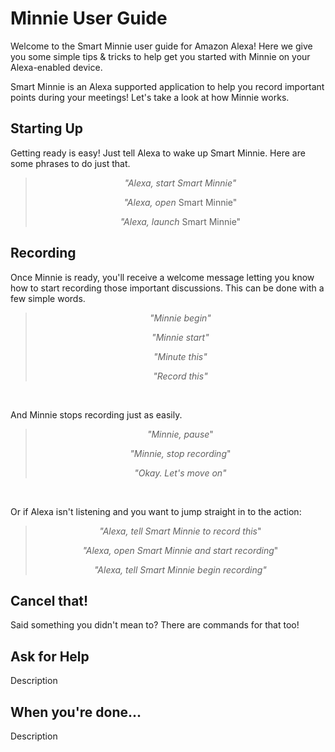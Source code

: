 <head>
  <h1> Minnie User Guide </h1>
</head>

<body>
  <p> Welcome to the Smart Minnie user guide for Amazon Alexa! 
  Here we give you some simple tips & tricks to help get you started
  with Minnie on your Alexa-enabled device. </p>
  
  <p> Smart Minnie is an Alexa supported application to help you record
  important points during your meetings! Let's take a look at how Minnie works. </p>
</body>

<head>
  <h2> Starting Up </h2>
</head>

<body>
  <p>Getting ready is easy! Just tell Alexa to wake up Smart Minnie. Here are some phrases to do just that.</p>
  <blockquote>
    <p align = "center"> <i>"Alexa, start Smart Minnie"</i></p>
    <p align = "center"> <i>"Alexa, open</i> Smart Minnie"</i></p>
    <p align = "center"> <i>"Alexa, launch</i> Smart Minnie"</i>
  </p></blockquote>
</body>

<head>
  <h2> Recording </h2>
</head>

<body> 
  <p> Once Minnie is ready, you'll receive a welcome message letting you know how to start recording those 
   important discussions. This can be done with a few simple words.</p>
  <blockquote>
    <p align = "center"> <i>"Minnie begin"</i> </p>
    <p align = "center"> <i>"Minnie start"</i> </p>
    <p align = "center"> <i>"Minute this"</i> </p>
    <p align = "center"> <i>"Record this"</i> </p>
  </blockquote>
  <br />
  <p>And Minnie stops recording just as easily.</p>
  <blockquote>
    <p align = "center"> <i>"Minnie, pause</i>" </p>
    <p align = "center"> <i>"Minnie, stop recording</i>" </p>
    <p align = "center"> <i>"Okay. Let's move on"</i></p>
  </blockquote>
  <br />
  <p>Or if Alexa isn't listening and you want to jump straight in to the action:</p>
  <blockquote>
    <p align = "center"> <i>"Alexa, tell Smart Minnie to record this</i>" </p>
    <p align = "center"> <i>"Alexa, open Smart Minnie and start recording</i>" </p>
    <p align = "center"> <i>"Alexa, tell Smart Minnie begin recording"</i> </p>
  </blockquote>
</body>

<head>
  <h2> Cancel that! </h2>
</head>

<body>
  <p> Said something you didn't mean to? There are commands for that too! </p>
  
</body>

<h2> Ask for Help </h2>
<p> Description </p>

<h2> When you're done... </h2>
<p> Description </p>
